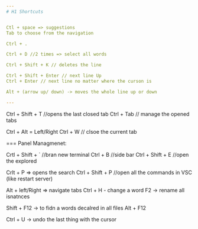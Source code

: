 ```yaml
---
# H1 Shortcuts 


Ctl + space => suggestions
Tab to choose from the navigation

Ctrl + .

Ctrl + D //2 times => select all words

Ctrl + Shift + K // deletes the line

Ctrl + Shift + Enter // next line Up 
Ctrl + Enter // next line no matter where the curson is 

Alt + (arrow up/ down) -> moves the whole line up or down

---
```


Ctrl + Shift + T //opens the last closed tab
Ctrl + Tab // manage the opened tabs

Ctrl + Alt = Left/Right
Ctrl + W // clsoe the current tab

===
Panel Managmenet:

Crtl + Shift + `    //bran new terminal
Ctrl + B    //side bar
Ctrl + Shift + E  //open the explored

Crlt + P => opens the search
Ctrl + Shift + P    //open all the commands in VSC (like restart server)

Alt + left/Right    => navigate tabs
Ctrl + H - change a word 
F2 -> rename all isnatnces

Shift + F12 -> to fidn a words decalred in all files
Alt + F12


Ctrl + U -> undo the last thing with the cursor 
